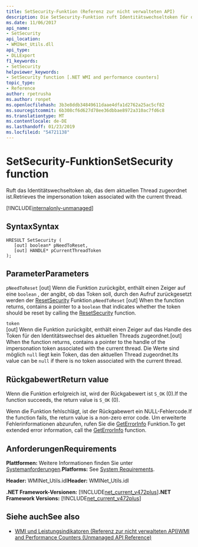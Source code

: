 ```yaml
---
title: SetSecurity-Funktion (Referenz zur nicht verwalteten API)
description: Die SetSecurity-Funktion ruft Identitätswechseltoken für den aktuellen Thread ab.
ms.date: 11/06/2017
api_name:
- SetSecurity
api_location:
- WMINet_Utils.dll
api_type:
- DLLExport
f1_keywords:
- SetSecurity
helpviewer_keywords:
- SetSecurity function [.NET WMI and performance counters]
topic_type:
- Reference
author: rpetrusha
ms.author: ronpet
ms.openlocfilehash: 3b3e8ddb34849611daae4dfa1d2762a25ac5cf82
ms.sourcegitcommit: 6b308cf6d627d78ee36dbbae8972a310ac7fd6c8
ms.translationtype: MT
ms.contentlocale: de-DE
ms.lasthandoff: 01/23/2019
ms.locfileid: "54721138"
---
```

# <a name="setsecurity-function"></a><span data-ttu-id="83165-103">SetSecurity-Funktion</span><span class="sxs-lookup"><span data-stu-id="83165-103">SetSecurity function</span></span>
<span data-ttu-id="83165-104">Ruft das Identitätswechseltoken ab, das dem aktuellen Thread zugeordnet ist.</span><span class="sxs-lookup"><span data-stu-id="83165-104">Retrieves the impersonation token associated with the current thread.</span></span>   
  
[!INCLUDE[internalonly-unmanaged](../../../../includes/internalonly-unmanaged.md)]
  
## <a name="syntax"></a><span data-ttu-id="83165-105">Syntax</span><span class="sxs-lookup"><span data-stu-id="83165-105">Syntax</span></span>  
  
```  
HRESULT SetSecurity (
   [out] boolean* pNeedToReset, 
   [out] HANDLE* pCurrentThreadToken
); 
```  

## <a name="parameters"></a><span data-ttu-id="83165-106">Parameter</span><span class="sxs-lookup"><span data-stu-id="83165-106">Parameters</span></span>

<span data-ttu-id="83165-107">`pNeedToReset` [out] Wenn die Funktion zurückgibt, enthält einen Zeiger auf eine `boolean` , der angibt, ob das Token soll, durch den Aufruf zurückgesetzt werden der [ResetSecurity](resetsecurity.md) Funktion.</span><span class="sxs-lookup"><span data-stu-id="83165-107">`pNeedToReset` [out] When the function returns, contains a pointer to a `boolean` that indicates whether the token should be reset by calling the [ResetSecurity](resetsecurity.md) function.</span></span>  

`token`  
<span data-ttu-id="83165-108">[out] Wenn die Funktion zurückgibt, enthält einen Zeiger auf das Handle des Token für den Identitätswechsel des aktuellen Threads zugeordnet.</span><span class="sxs-lookup"><span data-stu-id="83165-108">[out] When the function returns, contains a pointer to the handle of the impersonation token associated with the current thread.</span></span> <span data-ttu-id="83165-109">Die Werte sind möglich `null` liegt kein Token, das den aktuellen Thread zugeordnet.</span><span class="sxs-lookup"><span data-stu-id="83165-109">Its value can be `null` if there is no token associated with the current thread.</span></span> 

## <a name="return-value"></a><span data-ttu-id="83165-110">Rückgabewert</span><span class="sxs-lookup"><span data-stu-id="83165-110">Return value</span></span>

<span data-ttu-id="83165-111">Wenn die Funktion erfolgreich ist, wird der Rückgabewert ist `S_OK` (0).</span><span class="sxs-lookup"><span data-stu-id="83165-111">If the function succeeds, the return value is `S_OK` (0).</span></span>

<span data-ttu-id="83165-112">Wenn die Funktion fehlschlägt, ist der Rückgabewert ein NULL-Fehlercode.</span><span class="sxs-lookup"><span data-stu-id="83165-112">If the function fails, the return value is a non-zero error code.</span></span> <span data-ttu-id="83165-113">Um erweiterte Fehlerinformationen abzurufen, rufen Sie die [GetErrorInfo](geterrorinfo.md) Funktion.</span><span class="sxs-lookup"><span data-stu-id="83165-113">To get extended error information, call the [GetErrorInfo](geterrorinfo.md) function.</span></span>
  
## <a name="requirements"></a><span data-ttu-id="83165-114">Anforderungen</span><span class="sxs-lookup"><span data-stu-id="83165-114">Requirements</span></span>  
 <span data-ttu-id="83165-115">**Plattformen:** Weitere Informationen finden Sie unter [Systemanforderungen](../../../../docs/framework/get-started/system-requirements.md).</span><span class="sxs-lookup"><span data-stu-id="83165-115">**Platforms:** See [System Requirements](../../../../docs/framework/get-started/system-requirements.md).</span></span>  
  
 <span data-ttu-id="83165-116">**Header:** WMINet_Utils.idl</span><span class="sxs-lookup"><span data-stu-id="83165-116">**Header:** WMINet_Utils.idl</span></span>  
  
 <span data-ttu-id="83165-117">**.NET Framework-Versionen:** [!INCLUDE[net_current_v472plus](../../../../includes/net-current-v472plus.md)]</span><span class="sxs-lookup"><span data-stu-id="83165-117">**.NET Framework Versions:** [!INCLUDE[net_current_v472plus](../../../../includes/net-current-v472plus.md)]</span></span>  
  
## <a name="see-also"></a><span data-ttu-id="83165-118">Siehe auch</span><span class="sxs-lookup"><span data-stu-id="83165-118">See also</span></span>
- [<span data-ttu-id="83165-119">WMI und Leistungsindikatoren (Referenz zur nicht verwalteten API)</span><span class="sxs-lookup"><span data-stu-id="83165-119">WMI and Performance Counters (Unmanaged API Reference)</span></span>](index.md)
